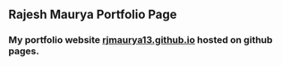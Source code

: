 ## Rajesh Maurya Portfolio Page
### My portfolio website [rjmaurya13.github.io](https://rjmaurya13.github.io) hosted on github pages.
